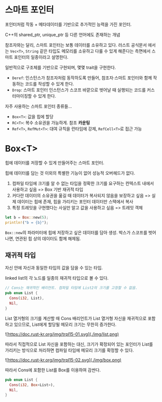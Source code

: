 # 스마트 포인터
포인터처럼 작동 + 메타데이터를 기반으로 추가적인 능력을 가진 포인터.

C++의 shared_ptr, unique_ptr 등 다른 언어에도 존재하는 개념

참조자와는 달리, 스마트 포인터는 보통 데이터를 소유하고 있다. 러스트 공식문서 에서는 `Vec<T>`, `String` 같은 타입도 메모리를 소유하고 다룰 수 있게 해준다는 측면에서 스마트 포인터의 일종이라고 설명한다.

일반적으로 구조체를 기반으로 구현되며, 몇몇 trait을 구현한다.
- `Deref`: 인스턴스가 참조자처럼 동작하도록 만들어, 참조자·스마트 포인터와 함께 작동하는 코드를 작성할 수 있게 한다.
- `Drop`: 스마트 포인터 인스턴스가 스코프 바깥으로 벗어날 때 실행되는 코드를 커스터마이징할 수 있게 한다.

자주 사용하는 스마트 포인터 종류들...
- `Box<T>`: 값을 힙에 할당
- `RC<T>`: 복수 소유권을 가능하게. 참조 **카운팅**
- `Ref<T>`, `RefMut<T>`:  대여 규칙을 런타임에 강제, `RefCell<T>`로 접근 가능

# Box&lt;T&gt;
힙에 데이터를 저장할 수 있게 만들어주는 스마트 포인터.

힙에 데이터를 담는 것 이외의 특별한 기능이 없어 성능적 오버헤드가 없다.

1. 컴파일 타임에 크기를 알 수 없는 타입을 정확한 크기를 요구하는 컨텍스트 내에서 사용하고 싶음 => Box 기반 재귀적 타입
2. 커다란 데이터의 소유권을 옮길 때 데이터가 복사되지 않음을 보장하고 싶음 => 실제 데이터는 힙에 존재, 힙을 가리키는 포인터 데이터만 스택에서 복사
3. 특정 트레잇을 구현했다는 사실만 알고 값을 사용하고 싶음 => 트레잇 객체

```rust
let b = Box::new(5);
println!("b = {b}");
```
`Box::new`의 파라미터에 힙에 저장하고 싶은 데이터를 담아 생성. 박스가 스코프를 벗어나면, 연관된 힙 상의 데이터도 함께 해제됨.

## 재귀적 타입
자신 안에 자신과 동일한 타입의 값을 담을 수 있는 타입. 

linked list의 각 노드를 일종의 재귀적 타입으로 볼 수 있다.

```rust
// Cons는 재귀적인 배리언트. 컴파일 타임에 List2의 크기를 고정할 수 없음.
pub enum List {
  Cons(i32, List),
  Nil,
}
```
List 열거형의 크기를 계산할 때 Cons 배리언트가 List 열거형 자신을 재귀적으로 포함하고 있으므로, List에게 할당될 메모리 크기는 무한히 증가한다.

![https://doc.rust-kr.org/img/trpl15-01.svg](./img/list.png)

따라서 직접적으로 List 자신을 포함하는 대신, 크기가 확정되어 있는 포인터가 List를 가리키는 방식으로 처리하면 컴파일 타임에 메모리 크기를 확정할 수 있다. 

![https://doc.rust-kr.org/img/trpl15-02.svg](./img/box.png)


따라서 Cons에 포함한 List를 Box를 이용하여 감싼다.
```rust
pub enum List {
  Cons(i32, Box<List>),
  Nil,
}
```
